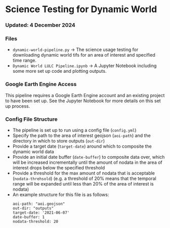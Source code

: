 # Science Testing for Dynamic World
### Updated: 4 December 2024

### Files

- `dynamic-world-pipeline.py` -> The science usage testing for downloading dynamic world tifs for an area of interest and specified time range.
- `Dynamic World LULC Pipeline.ipynb` -> A Jupyter Notebook including some more set up code and plotting outputs.

### Google Earth Engine Access
This pipeline requires a Google Earth Engine account and an existing project to have been set up. See the Jupyter Notebook for more details on this set up process.

### Config File Structure

- The pipeline is set up to run using a config file (`config.yml`)
- Specify the path to the area of interest geojson (`aoi-path`) and the directory in which to store outputs (`out-dir`)
- Provide a target date (`target-date`) around which to composite the dynamic world data
- Provide an initial date buffer (`date-buffer`) to composite data over, which will be increased incrementally until the amount of nodata in the area of interest drops below the specified threshold
- Provide a threshold for the max amount of nodata that is acceptable (`nodata-threhsold`) (e.g. a threshold of 20% means that the temporal range will be expanded until less than 20% of the area of interest is nodata)
- An example structure for this file is as follows:
    ```
    aoi-path: "aoi.geojson"
    out-dir: "outputs"
    target-date: '2021-06-07'
    date-buffer: 1
    nodata-threshold: 20
    ```
